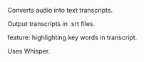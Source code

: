 Converts audio into text transcripts.

Output transcripts in .srt files. 

feature: highlighting key words in transcript.

Uses Whisper.
